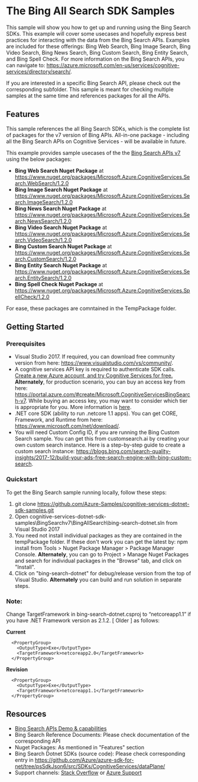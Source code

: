 

# The Bing All Search SDK Samples

This sample will show you how to get up and running using the Bing Search SDKs. This example will cover some usecases and hopefully express best practices for interacting with the data from the Bing Search APIs. Examples are included for these offerings: Bing Web Search, Bing Image Search, Bing Video Search, Bing News Search, Bing Custom Search, Bing Entity Search, and Bing Spell Check. For more information on the Bing Search APIs, you can navigate to: https://azure.microsoft.com/en-us/services/cognitive-services/directory/search/. 

If you are interested in a specific Bing Search API, please check out the corresponding subfolder. This sample is meant for checking multiple samples at the same time and references packages for all the APIs.

## Features

This sample references the all Bing Search SDKs, which is the complete list of packages for the v7 version of Bing APIs. All-in-one package - including all the Bing Search APIs on Cognitive Services - will be available in future.

This example provides sample usecases of the the [Bing Search APIs v7](https://azure.microsoft.com/en-us/services/cognitive-services/directory/search/) using the below packages:

* **Bing Web Search Nuget Package** at https://www.nuget.org/packages/Microsoft.Azure.CognitiveServices.Search.WebSearch/1.2.0
* **Bing Image Search Nuget Package** at https://www.nuget.org/packages/Microsoft.Azure.CognitiveServices.Search.ImageSearch/1.2.0
* **Bing News Search Nuget Package** at https://www.nuget.org/packages/Microsoft.Azure.CognitiveServices.Search.NewsSearch/1.2.0
* **Bing Video Search Nuget Package** at https://www.nuget.org/packages/Microsoft.Azure.CognitiveServices.Search.VideoSearch/1.2.0
* **Bing Custom Search Nuget Package** at https://www.nuget.org/packages/Microsoft.Azure.CognitiveServices.Search.CustomSearch/1.2.0
* **Bing Entity Search Nuget Package** at https://www.nuget.org/packages/Microsoft.Azure.CognitiveServices.Search.EntitySearch/1.2.0
* **Bing Spell Check Nuget Package** at https://www.nuget.org/packages/Microsoft.Azure.CognitiveServices.SpellCheck/1.2.0

For ease, these packages are comntained in the TempPackage folder. 

## Getting Started

### Prerequisites

- Visual Studio 2017. If required, you can download free community version from here: https://www.visualstudio.com/vs/community/.
- A cognitive services API key is required to authenticate SDK calls. [Create a new Azure account, and try Cognitive Services for free.](https://azure.microsoft.com/free/cognitive-services/) **Alternately**, for production scenario, you can buy an access key from here: https://portal.azure.com/#create/Microsoft.CognitiveServicesBingSearch-v7. While buying an access key, you may want to consider which tier is appropriate for you. More information is [here](https://azure.microsoft.com/en-us/pricing/details/cognitive-services/search-api/web/). 
- .NET core SDK (ability to run .netcore 1.1 apps). You can get CORE, Framework, and Runtime from here: https://www.microsoft.com/net/download/. 
- You will need Custom Config ID, if you are running the Bing Custom Search sample. You can get this from customsearch.ai by creating your own custom search instance. Here is a step-by-step guide to create a custom search instance: https://blogs.bing.com/search-quality-insights/2017-12/build-your-ads-free-search-engine-with-bing-custom-search.

### Quickstart

To get the Bing Search sample running locally, follow these steps:

1. git clone https://github.com/Azure-Samples/cognitive-services-dotnet-sdk-samples.git
2. Open cognitive-services-dotnet-sdk-samples\BingSearchv7\BingAllSearch\bing-search-dotnet.sln from Visual Studio 2017
3. You need not install individual packages as they are contained in the tempPackage folder. If these don't work you can get the latest by: npm install <packages as mentioned above in Features section> from Tools > Nuget Package Manager > Package Manager Console. **Alternately**, you can go to Project > Manage Nuget Packages and search for individual packages in the "Browse" tab, and click on "Install". 
4. Click on "bing-search-dotnet" for debug/release version from the top of Visual Studio. **Alternately** you can build and run solution in separate steps.

### Note: 
Change TargetFramework in bing-search-dotnet.csproj to “netcoreapp1.1” if you have .NET Framework version as 2.1.2. [ Older ] as follows:

**Current**
````  
  <PropertyGroup>
    <OutputType>Exe</OutputType>
    <TargetFramework>netcoreapp2.0</TargetFramework>
  </PropertyGroup>
````
**Revision**
````
  <PropertyGroup>
    <OutputType>Exe</OutputType>
    <TargetFramework>netcoreapp1.1</TargetFramework>
  </PropertyGroup>
````

## Resources
- [Bing Search APIs Demo & capabilities](https://azure.microsoft.com/en-us/services/cognitive-services/directory/search/)
- Bing Search Reference Documents: Please check documentation of the corresponding API
- Nuget Packages: As mentioned in "Features" section
- Bing Search Dotnet SDKs (source code): Please check corresponding entry in https://github.com/Azure/azure-sdk-for-net/tree/psSdkJson6/src/SDKs/CognitiveServices/dataPlane/ 
- Support channels: [Stack Overflow](https://stackoverflow.com/questions/tagged/bing-search) or [Azure Support](https://azure.microsoft.com/en-us/support/options/)
